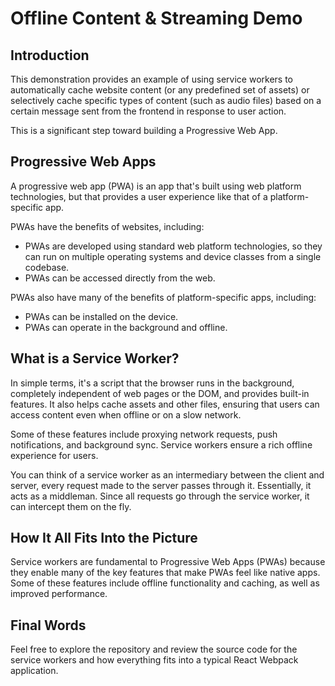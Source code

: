 # Offline Content & Streaming Demo

## Introduction

This demonstration provides an example of using service workers to automatically cache website content (or any predefined set of assets) or selectively cache specific types of content (such as audio files) based on a certain message sent from the frontend in response to user action.

This is a significant step toward building a Progressive Web App.

## Progressive Web Apps

A progressive web app (PWA) is an app that's built using web platform technologies, but that provides a user experience like that of a platform-specific app.

PWAs have the benefits of websites, including:

- PWAs are developed using standard web platform technologies, so they can run on multiple operating systems and device classes from a single codebase.
- PWAs can be accessed directly from the web.

PWAs also have many of the benefits of platform-specific apps, including:

- PWAs can be installed on the device.
- PWAs can operate in the background and offline.

## What is a Service Worker?

In simple terms, it's a script that the browser runs in the background, completely independent of web pages or the DOM, and provides built-in features. It also helps cache assets and other files, ensuring that users can access content even when offline or on a slow network.

Some of these features include proxying network requests, push notifications, and background sync. Service workers ensure a rich offline experience for users.

You can think of a service worker as an intermediary between the client and server, every request made to the server passes through it. Essentially, it acts as a middleman. Since all requests go through the service worker, it can intercept them on the fly.

## How It All Fits Into the Picture

Service workers are fundamental to Progressive Web Apps (PWAs) because they enable many of the key features that make PWAs feel like native apps. Some of these features include offline functionality and caching, as well as improved performance.

## Final Words

Feel free to explore the repository and review the source code for the service workers and how everything fits into a typical React Webpack application.
